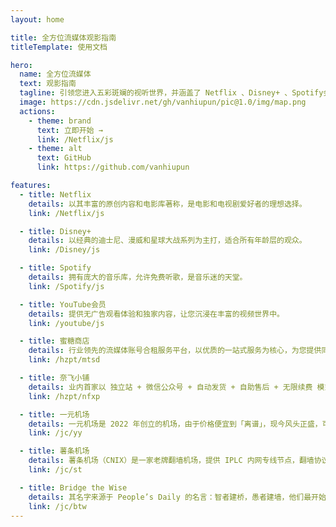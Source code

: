 ```yaml
---
layout: home

title: 全方位流媒体观影指南
titleTemplate: 使用文档

hero:
  name: 全方位流媒体
  text: 观影指南
  tagline: 引领您进入五彩斑斓的视听世界，并涵盖了 Netflix 、Disney+ 、Spotify会员 和 YouTube会员 的精彩领域
  image: https://cdn.jsdelivr.net/gh/vanhiupun/pic@1.0/img/map.png
  actions:
    - theme: brand
      text: 立即开始 →
      link: /Netflix/js
    - theme: alt
      text: GitHub
      link: https://github.com/vanhiupun

features:
  - title: Netflix
    details: 以其丰富的原创内容和电影库著称，是电影和电视剧爱好者的理想选择。
    link: /Netflix/js

  - title: Disney+
    details: 以经典的迪士尼、漫威和星球大战系列为主打，适合所有年龄层的观众。
    link: /Disney/js

  - title: Spotify
    details: 拥有庞大的音乐库，允许免费听歌，是音乐迷的天堂。
    link: /Spotify/js

  - title: YouTube会员
    details: 提供无广告观看体验和独家内容，让您沉浸在丰富的视频世界中。
    link: /youtube/js

  - title: 蜜糖商店
    details: 行业领先的流媒体账号合租服务平台，以优质的一站式服务为核心，为您提供同时满足安全、稳定、便捷的高效合租体验。
    link: /hzpt/mtsd

  - title: 奈飞小铺
    details: 业内首家以 独立站 + 微信公众号 + 自动发货 + 自助售后 + 无限续费 模式运营的独立 Netflix 合租账号售卖平台，目前也是业内最大的奈飞账号（及其他流媒体服务账号）合租平台。
    link: /hzpt/nfxp

  - title: 一元机场
    details: 一元机场是 2022 年创立的机场，由于价格便宜到「离谱」，现今风头正盛，可以说现在的名气不亚于当年跑路的速蛙云。甚至有好事者创立了「一元机场」的百度贴吧。
    link: /jc/yy

  - title: 薯条机场
    details: 薯条机场（CNIX）是一家老牌翻墙机场，提供 IPLC 内网专线节点，翻墙协议为 Shadowsocks。薯条节点数量超级多，并且有 IPv6 接入，很有特点。
    link: /jc/st

  - title: Bridge the Wise
    details: 其名字来源于 People’s Daily 的名言：智者建桥，愚者建墙，他们最开始接触的中国电影并不好看，同时也很理解下载资源很不方便的奈飞，所以他们就建立了一个中转机场，只为了能够给国内的同胞们提供便捷的观看服务。
    link: /jc/btw
---
```


<style>
:root {
  --vp-home-hero-name-color: transparent;
  --vp-home-hero-name-background: -webkit-linear-gradient(180deg,#ff0099 20%,#5433ff,#24c6dc);
  --vp-home-hero-image-background-image: linear-gradient(180deg,#ff0099 20%,#5433ff,#24c6dc);
  --vp-home-hero-image-filter: blur(40px);
}
@media (min-width: 640px) {
  :root {
    --vp-home-hero-image-filter: blur(56px);
  }
}

@media (min-width: 960px) {
  :root {
    --vp-home-hero-image-filter: blur(72px);
  }
}
</style>

